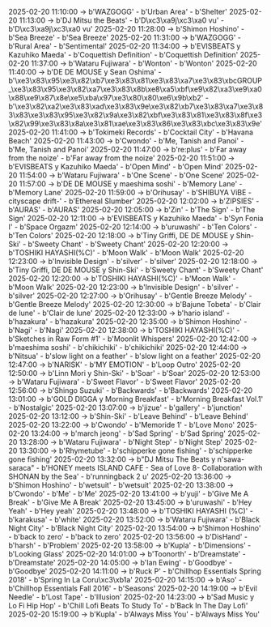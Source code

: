 2025-02-20 11:10:00 -> b'WAZGOGG' - b'Urban Area' - b'Shelter'
2025-02-20 11:13:00 -> b'DJ Mitsu the Beats' - b'D\xc3\xa9j\xc3\xa0 vu' - b'D\xc3\xa9j\xc3\xa0 vu'
2025-02-20 11:28:00 -> b'Shimon Hoshino' - b'Sea Breeze' - b'Sea Breeze'
2025-02-20 11:31:00 -> b'WAZGOGG' - b'Rural Area' - b'Sentimental'
2025-02-20 11:34:00 -> b'EVISBEATS y Kazuhiko Maeda' - b'Coquettish Definition' - b'Coquettish Definition'
2025-02-20 11:37:00 -> b'Wataru Fujiwara' - b'Wonton' - b'Wonton'
2025-02-20 11:40:00 -> b'DE DE MOUSE y Sean Oshima' - b'\xe3\x83\x95\xe3\x82\xb7\xe3\x83\x81\xe3\x83\xa7\xe3\x83\xbcGROUP_\xe3\x83\x95\xe3\x82\xa7\xe3\x83\x8b\xe8\xa5\xbf\xe9\x82\xa3\xe9\xa0\x88\xe9\x87\x8e\xe5\xba\x97\xe3\x80\x80\xe6\x9b\xb2' - b'\xe3\x82\xa2\xe3\x83\xad\xe3\x83\x9e\xe3\x82\xb7\xe3\x83\xa7\xe3\x83\x83\xe3\x83\x95\xe3\x82\x9a\xe3\x82\xbf\xe3\x83\x81\xe3\x83\x8f\xe3\x82\x99\xe3\x83\x8a\xe3\x81\xae\xe3\x83\x86\xe3\x83\xbc\xe3\x83\x9e'
2025-02-20 11:41:00 -> b'Tokimeki Records' - b'Cocktail City' - b'Havana Beach'
2025-02-20 11:43:00 -> b'Cwondo' - b'Me, Tanish and Panoi' - b'Me, Tanish and Panoi'
2025-02-20 11:47:00 -> b're:plus' - b'Far away from the noize' - b'Far away from the noize'
2025-02-20 11:51:00 -> b'EVISBEATS y Kazuhiko Maeda' - b'Open Mind' - b'Open Mind'
2025-02-20 11:54:00 -> b'Wataru Fujiwara' - b'One Scene' - b'One Scene'
2025-02-20 11:57:00 -> b'DE DE MOUSE y maeshima soshi' - b'Memory Lane' - b'Memory Lane'
2025-02-20 11:59:00 -> b'Orihusay' - b'SHIBUYA ViBE -cityscape drift-' - b'Ethereal Slumber'
2025-02-20 12:02:00 -> b'ZIPSIES' - b'AURAS' - b'AURAS'
2025-02-20 12:05:00 -> b'Zin' - b'The Sign' - b'The Sign'
2025-02-20 12:11:00 -> b'EVISBEATS y Kazuhiko Maeda' - b'Syn Fonia I' - b'Space Orgazm'
2025-02-20 12:14:00 -> b'uruwashi' - b'Ten Colors' - b'Ten Colors'
2025-02-20 12:18:00 -> b'Tiny Griffi, DE DE MOUSE y Shin-Ski' - b'Sweety Chant' - b'Sweety Chant'
2025-02-20 12:20:00 -> b'TOSHIKI HAYASHI(%C)' - b'Moon Walk' - b'Moon Walk'
2025-02-20 12:23:00 -> b'Invisible Design' - b'silver' - b'silver'
2025-02-20 12:18:00 -> b'Tiny Griffi, DE DE MOUSE y Shin-Ski' - b'Sweety Chant' - b'Sweety Chant'
2025-02-20 12:20:00 -> b'TOSHIKI HAYASHI(%C)' - b'Moon Walk' - b'Moon Walk'
2025-02-20 12:23:00 -> b'Invisible Design' - b'silver' - b'silver'
2025-02-20 12:27:00 -> b'Orihusay' - b'Gentle Breeze Melody' - b'Gentle Breeze Melody'
2025-02-20 12:30:00 -> b'Bajune Tobeta' - b'Clair de lune' - b'Clair de lune'
2025-02-20 12:33:00 -> b'hario island' - b'hazakura' - b'hazakura'
2025-02-20 12:35:00 -> b'Shimon Hoshino' - b'Nagi' - b'Nagi'
2025-02-20 12:38:00 -> b'TOSHIKI HAYASHI(%C)' - b'Sketches in Raw Form #1' - b'Moonlit Whispers'
2025-02-20 12:42:00 -> b'maeshima soshi' - b'chikichiki' - b'chikichiki'
2025-02-20 12:44:00 -> b'Nitsua' - b'slow light on a feather' - b'slow light on a feather'
2025-02-20 12:47:00 -> b'NARISK' - b'MY EMOTION' - b'Loop Outro'
2025-02-20 12:50:00 -> b'Linn Mori y Shin-Ski' - b'Soar' - b'Soar'
2025-02-20 12:53:00 -> b'Wataru Fujiwara' - b'Sweet Flavor' - b'Sweet Flavor'
2025-02-20 12:56:00 -> b'Shingo Suzuki' - b'Backwards' - b'Backwards'
2025-02-20 13:01:00 -> b'GOLD DIGGA y Morning Breakfast' - b'Morning Breakfast Vol.1' - b'Nostalgic'
2025-02-20 13:07:00 -> b'jizue' - b'gallery' - b'junction'
2025-02-20 13:12:00 -> b'Shin-Ski' - b'Leave Behind' - b'Leave Behind'
2025-02-20 13:22:00 -> b'Cwondo' - b'Memoride 1' - b'Love Mono'
2025-02-20 13:24:00 -> b'march jeong' - b'Sad Spring' - b'Sad Spring'
2025-02-20 13:28:00 -> b'Wataru Fujiwara' - b'Night Step' - b'Night Step'
2025-02-20 13:30:00 -> b'Rhymetube' - b'schipperke gone fishing' - b'schipperke gone fishing'
2025-02-20 13:32:00 -> b"DJ Mitsu The Beats y n'sawa-saraca" - b'HONEY meets ISLAND CAFE - Sea of Love 8- Collaboration with SHONAN by the Sea' - b'runningback 2 u'
2025-02-20 13:36:00 -> b'Shimon Hoshino' - b'wetsuit' - b'wetsuit'
2025-02-20 13:38:00 -> b'Cwondo' - b'Me' - b'Me'
2025-02-20 13:41:00 -> b'yuji' - b'Give Me A Break' - b'Give Me A Break'
2025-02-20 13:45:00 -> b'uruwashi' - b'Hey Yeah' - b'Hey yeah'
2025-02-20 13:48:00 -> b'TOSHIKI HAYASHI (%C)' - b'karakusa' - b'white'
2025-02-20 13:52:00 -> b'Wataru Fujiwara' - b'Black Night City' - b'Black Night City'
2025-02-20 13:54:00 -> b'Shimon Hoshino' - b'back to zero' - b'back to zero'
2025-02-20 13:56:00 -> b'DisHand' - b'harsh' - b'Problem'
2025-02-20 13:58:00 -> b'Kupla' - b'Dimensions' - b'Looking Glass'
2025-02-20 14:01:00 -> b'Toonorth' - b'Dreamstate' - b'Dreamstate'
2025-02-20 14:05:00 -> b'Ian Ewing' - b'Goodbye' - b'Goodbye'
2025-02-20 14:11:00 -> b'Ruck P' - b'Chillhop Essentials Spring 2018' - b'Spring In La Coru\xc3\xb1a'
2025-02-20 14:15:00 -> b'Aso' - b'Chillhop Essentials Fall 2016' - b'Seasons'
2025-02-20 14:19:00 -> b'Evil Needle' - b'Lost Tape' - b'Illusion'
2025-02-20 14:23:00 -> b'Sad Music y Lo Fi Hip Hop' - b'Chill Lofi Beats To Study To' - b'Back In The Day Lofi'
2025-02-20 15:19:00 -> b'Kupla' - b'Always Miss You' - b'Always Miss You'
